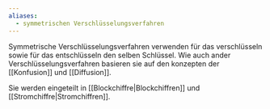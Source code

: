 ```yaml
---
aliases:
  - symmetrischen Verschlüsselungsverfahren
---
```

Symmetrische Verschlüsselungsverfahren verwenden für das verschlüsseln sowie für das entschlüsseln den selben Schlüssel.
Wie auch ander Verschlüsselungsverfahren basieren sie auf den konzepten der [[Konfusion]] und [[Diffusion]].

Sie werden eingeteilt in [[Blockchiffre|Blockchiffren]] und [[Stromchiffre|Stromchiffren]].


